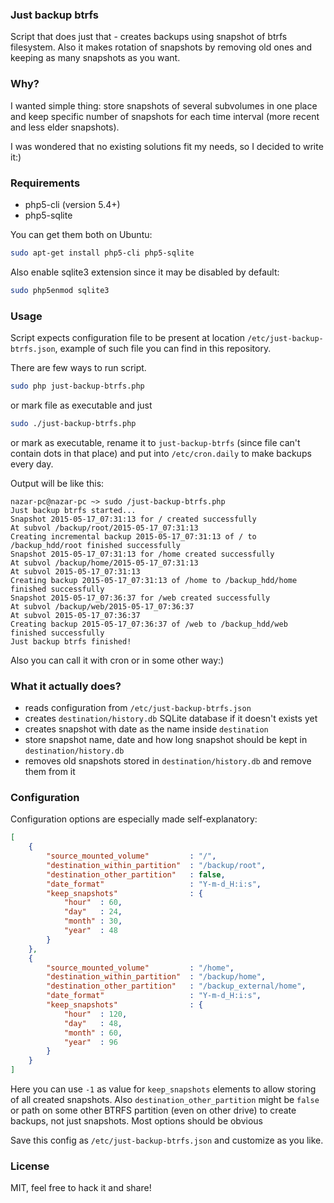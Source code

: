 ### Just backup btrfs
Script that does just that - creates backups using snapshot of btrfs filesystem. Also it makes rotation of snapshots by removing old ones and keeping as many snapshots as you want.


### Why?
I wanted simple thing: store snapshots of several subvolumes in one place and keep specific number of snapshots for each time interval (more recent and less elder snapshots).

I was wondered that no existing solutions fit my needs, so I decided to write it:)

### Requirements
* php5-cli (version 5.4+)
* php5-sqlite

You can get them both on Ubuntu:
```bash
sudo apt-get install php5-cli php5-sqlite
```

Also enable sqlite3 extension since it may be disabled by default:
```bash
sudo php5enmod sqlite3
```

### Usage
Script expects configuration file to be present at location `/etc/just-backup-btrfs.json`, example of such file you can find in this repository.

There are few ways to run script.
```bash
sudo php just-backup-btrfs.php
```

or mark file as executable and just
```bash
sudo ./just-backup-btrfs.php
```

or mark as executable, rename it to `just-backup-btrfs` (since file can't contain dots in that place) and put into `/etc/cron.daily` to make backups every day.

Output will be like this:
```
nazar-pc@nazar-pc ~> sudo /just-backup-btrfs.php 
Just backup btrfs started...
Snapshot 2015-05-17_07:31:13 for / created successfully
At subvol /backup/root/2015-05-17_07:31:13
Creating incremental backup 2015-05-17_07:31:13 of / to /backup_hdd/root finished successfully
Snapshot 2015-05-17_07:31:13 for /home created successfully
At subvol /backup/home/2015-05-17_07:31:13
At subvol 2015-05-17_07:31:13
Creating backup 2015-05-17_07:31:13 of /home to /backup_hdd/home finished successfully
Snapshot 2015-05-17_07:36:37 for /web created successfully
At subvol /backup/web/2015-05-17_07:36:37
At subvol 2015-05-17_07:36:37
Creating backup 2015-05-17_07:36:37 of /web to /backup_hdd/web finished successfully
Just backup btrfs finished!
```

Also you can call it with cron or in some other way:)

### What it actually does?
* reads configuration from `/etc/just-backup-btrfs.json`
* creates `destination/history.db` SQLite database if it doesn't exists yet
* creates snapshot with date as the name inside `destination`
* store snapshot name, date and how long snapshot should be kept in `destination/history.db`
* removes old snapshots stored in `destination/history.db` and remove them from it

### Configuration
Configuration options are especially made self-explanatory:
```json
[
	{
		"source_mounted_volume"			: "/",
		"destination_within_partition"	: "/backup/root",
		"destination_other_partition"	: false,
		"date_format"					: "Y-m-d_H:i:s",
		"keep_snapshots"				: {
			"hour"	: 60,
			"day"	: 24,
			"month"	: 30,
			"year"	: 48
		}
	},
	{
		"source_mounted_volume"			: "/home",
		"destination_within_partition"	: "/backup/home",
		"destination_other_partition"	: "/backup_external/home",
		"date_format"					: "Y-m-d_H:i:s",
		"keep_snapshots"				: {
			"hour"	: 120,
			"day"	: 48,
			"month"	: 60,
			"year"	: 96
		}
	}
]
```
Here you can use `-1` as value for `keep_snapshots` elements to allow storing of all created snapshots.
Also `destination_other_partition` might be `false` or path on some other BTRFS partition (even on other drive) to create backups, not just snapshots.
Most options should be obvious

Save this config as `/etc/just-backup-btrfs.json` and customize as you like.

### License
MIT, feel free to hack it and share!

